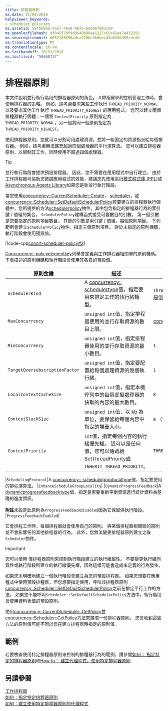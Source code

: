 ```yaml
---
title: 排程器原則
ms.date: 11/04/2016
helpviewer_keywords:
- scheduler policies
ms.assetid: 58fb68bd-4a57-40a8-807b-6edb6f083cd9
ms.openlocfilehash: df045f7df9d0640b96ae1227c65c65aa7e432350
ms.sourcegitcommit: 6052185696adca270bc9bdbec45a626dd89cdcdd
ms.translationtype: MT
ms.contentlocale: zh-TW
ms.lasthandoff: 10/31/2018
ms.locfileid: "50668737"
---
```

# <a name="scheduler-policies"></a>排程器原則

本文件說明並行執行階段的排程器原則的角色。 A*排程器原則*控制管理工作時，會使用排程器的策略。 例如，請考慮要求某些工作執行 `THREAD_PRIORITY_NORMAL` 以及要求其他工作執行 `THREAD_PRIORITY_HIGHEST` 的應用程式。  您可以建立兩個排程器執行個體：一個將 `ContextPriority` 原則指定為 `THREAD_PRIORITY_NORMAL`，另一個將同一個原則指定為 `THREAD_PRIORITY_HIGHEST`。

使用排程器原則，您就可以分割可用處理資源，並將一組固定的資源指派給每個排程器。 例如，請考慮無法擴充超過四個處理器的平行演算法。 您可以建立排程器原則，以限制其工作，同時使用不超過四個處理器。

> [!TIP]
>  並行執行階段會提供預設排程器。 因此，您不需要在應用程式中自行建立。 由於工作排程器可協助您微調應用程式的效能，建議您先使用[平行模式程式庫 (PPL)](../../parallel/concrt/parallel-patterns-library-ppl.md)或[Asynchronous Agents Library](../../parallel/concrt/asynchronous-agents-library.md)如果您是新並行執行階段。

當您使用[concurrency::CurrentScheduler::Create](reference/currentscheduler-class.md#create)， [scheduler](reference/scheduler-class.md#create)，或[concurrency::Scheduler::SetDefaultSchedulerPolicy](reference/scheduler-class.md#setdefaultschedulerpolicy)若要建立的排程器執行個體中，您所提供的方法[schedulerpolicy](../../parallel/concrt/reference/schedulerpolicy-class.md)物件，其中包含指定的排程器行為的索引鍵 / 值組的集合。 `SchedulerPolicy`建構函式接受可變數目的引數。 第一個引數是您要指定的原則項目數目。 其餘的引數是索引鍵 / 值組，每個原則項目。 下列範例會建立`SchedulerPolicy`物件，指定三個原則項目。 對於未指定的原則機碼，執行階段會使用預設值。

[!code-cpp[concrt-scheduler-policy#2](../../parallel/concrt/codesnippet/cpp/scheduler-policies_1.cpp)]

[Concurrency:: policyelementkey](reference/concurrency-namespace-enums.md#policyelementkey)列舉會定義與工作排程器相關聯的原則機碼。 下表描述的原則機碼和執行階段會使用其各自的預設值。

|原則金鑰|描述|預設值|
|----------------|-----------------|-------------------|
|`SchedulerKind`|A [concurrency:: schedulertype](reference/concurrency-namespace-enums.md#schedulertype)值，指定要用來排定工作的執行緒類型。|`ThreadScheduler` (使用一般執行緒)。 這是這個金鑰的唯一有效值。|
|`MaxConcurrency`|`unsigned int`值，指定排程器使用的並行存取資源的數目上限。|[concurrency::MaxExecutionResources](reference/concurrency-namespace-constants1.md#maxexecutionresources)|
|`MinConcurrency`|`unsigned int`值，指定排程器使用的並行存取資源的最小數目。|`1`|
|`TargetOversubscriptionFactor`|`unsigned int`值，指定要配置給每個處理資源的幾個執行緒。|`1`|
|`LocalContextCacheSize`|`unsigned int`值，指定本機佇列中的每個虛擬處理器的快取的內容的最大數目。|`8`|
|`ContextStackSize`|`unsigned int`值，以 kb 為單位，要保留給每個內容中指定的堆疊大小。|`0` （使用預設堆疊大小）|
|`ContextPriority`|`int`值，指定每個內容的執行緒優先權。 這可以是任何值，您可以傳遞給[SetThreadPriority](/windows/desktop/api/processthreadsapi/nf-processthreadsapi-setthreadpriority)或`INHERIT_THREAD_PRIORITY`。|`THREAD_PRIORITY_NORMAL`|

|`SchedulingProtocol`|A [concurrency:: schedulingprotocoltype](reference/concurrency-namespace-enums.md#schedulingprotocoltype)值，指定要使用的排程演算法。 |`EnhanceScheduleGroupLocality`| |`DynamicProgressFeedback`|A [dynamicprogressfeedbacktype](reference/concurrency-namespace-enums.md#dynamicprogressfeedbacktype)值，指定是否要重新平衡資源進行統計資料為基礎的進度資訊。<br /><br /> **附註**未設定此原則為`ProgressFeedbackDisabled`因為它保留供執行階段。 |`ProgressFeedbackEnabled`|

它會排程工作時，每個排程器就會使用自己的原則。 與某個排程器相關聯的原則並不會影響任何其他排程器的行為。 此外，您無法變更排程器原則建立之後`Scheduler`物件。

> [!IMPORTANT]
>  您可以使用 僅排程器原則來控制執行階段建立的執行緒屬性。 不要變更執行緒同質性或執行階段所建立的執行緒優先權，因為這樣可能會造成未定義的行為發生。

如果您未明確地建立一個執行階段會建立為您的預設排程器。 如果您想要在應用程式中使用預設排程器，但您想要指定使用，呼叫該排程器原則[concurrency::Scheduler::SetDefaultSchedulerPolicy](reference/scheduler-class.md#setdefaultschedulerpolicy)之前在排定平行工作的方法。 如果您不能呼叫`Scheduler::SetDefaultSchedulerPolicy`方法中，執行階段會使用資料表值的預設原則。

使用[concurrency::CurrentScheduler::GetPolicy](reference/currentscheduler-class.md#getpolicy)並[concurrency::Scheduler::GetPolicy](reference/scheduler-class.md#getpolicy)方法來擷取一份排程器原則。 您會收到這些方法的原則值可能不同於您在建立排程器時指定的原則值。

## <a name="example"></a>範例

若要檢查使用特定排程器原則來控制的排程器行為的範例，請參閱[如何： 指定特定的排程器原則](../../parallel/concrt/how-to-specify-specific-scheduler-policies.md)和[How to： 建立代理程式，使用特定排程器原則](../../parallel/concrt/how-to-create-agents-that-use-specific-scheduler-policies.md).

## <a name="see-also"></a>另請參閱

[工作排程器](../../parallel/concrt/task-scheduler-concurrency-runtime.md)<br/>
[如何：指定特定排程器原則](../../parallel/concrt/how-to-specify-specific-scheduler-policies.md)<br/>
[如何：建立使用特定排程器原則的代理程式](../../parallel/concrt/how-to-create-agents-that-use-specific-scheduler-policies.md)

